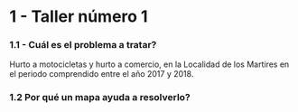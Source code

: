 # 1 - Taller número 1 

###  1.1 - Cuál es el problema a tratar?

Hurto a motocicletas y hurto a comercio, en la Localidad de los Martires en el periodo comprendido entre el año  2017 y 2018.

### 1.2 Por qué un mapa ayuda a resolverlo?

